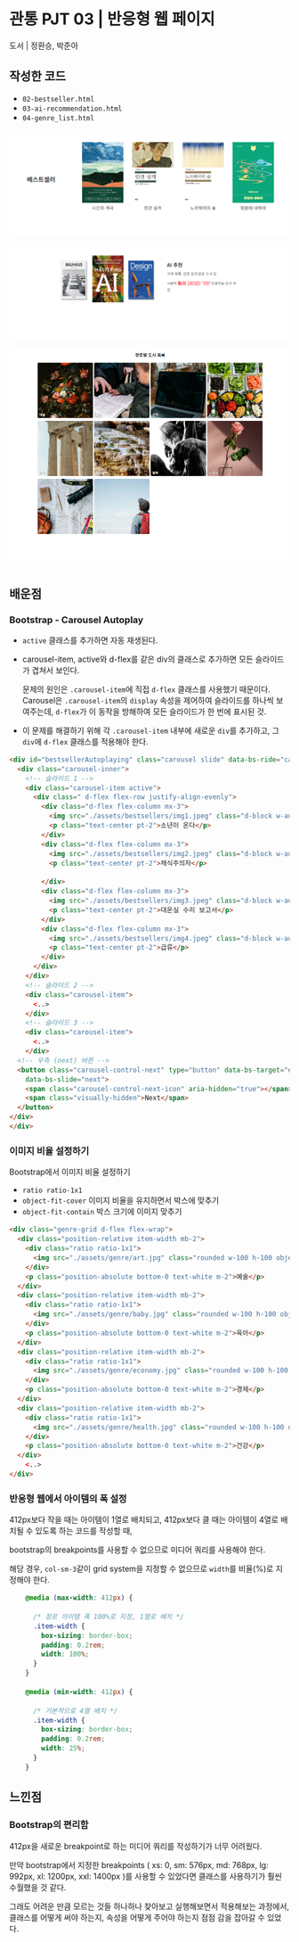 # 관통 PJT 03 | 반응형 웹 페이지

<aside>

도서 | 정환승, 박준아

</aside>

## 작성한 코드

- `02-bestseller.html`
- `03-ai-recommendation.html`
- `04-genre_list.html`

![image.png](./img/02.png)

![image.png](./img/03.png)

![image.png](./img/04.png)

## 배운점

### Bootstrap - Carousel Autoplay

- `active` 클래스를 추가하면 자동 재생된다.
- carousel-item, active와 d-flex를 같은 div의 클래스로 추가하면 모든 슬라이드가 겹쳐서 보인다.
    
    문제의 원인은 `.carousel-item`에 직접 `d-flex` 클래스를 사용했기 때문이다. Carousel은 `.carousel-item`의 `display` 속성을 제어하여 슬라이드를 하나씩 보여주는데, `d-flex`가 이 동작을 방해하여 모든 슬라이드가 한 번에 표시된 것.
    
- 이 문제를 해결하기 위해 각 `.carousel-item` 내부에 새로운 `div`를 추가하고, 그 `div`에 `d-flex` 클래스를 적용해야 한다.

```html
<div id="bestsellerAutoplaying" class="carousel slide" data-bs-ride="carousel">
  <div class="carousel-inner">
    <!-- 슬라이드 1 -->
    <div class="carousel-item active">
      <div class=" d-flex flex-row justify-align-evenly">
        <div class="d-flex flex-column mx-3">
          <img src="./assets/bestsellers/img1.jpeg" class="d-block w-auto" alt="book1">
          <p class="text-center pt-2">소년이 온다</p>
        </div>
        <div class="d-flex flex-column mx-3">
          <img src="./assets/bestsellers/img2.jpeg" class="d-block w-auto" alt="book2">
          <p class="text-center pt-2">채식주의자</p>

        </div>
        <div class="d-flex flex-column mx-3">
          <img src="./assets/bestsellers/img3.jpeg" class="d-block w-auto" alt="book3">
          <p class="text-center pt-2">대온실 수리 보고서</p>
        </div>
        <div class="d-flex flex-column mx-3">
          <img src="./assets/bestsellers/img4.jpeg" class="d-block w-auto" alt="book4">
          <p class="text-center pt-2">급류</p>
        </div>
      </div>
    </div>
    <!-- 슬라이드 2 -->
    <div class="carousel-item">
      <..>
    </div>
    <!-- 슬라이드 3 -->
    <div class="carousel-item">
      <..>
    </div>
  <!-- 우측 (next) 버튼 -->
  <button class="carousel-control-next" type="button" data-bs-target="#bestsellerAutoplaying"
    data-bs-slide="next">
    <span class="carousel-control-next-icon" aria-hidden="true"></span>
    <span class="visually-hidden">Next</span>
  </button>
</div>
</div>
```

### 이미지 비율 설정하기

Bootstrap에서 이미지 비율 설정하기

- `ratio ratio-1x1`
- `object-fit-cover` 이미지 비율을 유지하면서 박스에 맞추기
- `object-fit-contain` 박스 크기에 이미지 맞추기

```html
<div class="genre-grid d-flex flex-wrap">
  <div class="position-relative item-width mb-2">
    <div class="ratio ratio-1x1">
      <img src="./assets/genre/art.jpg" class="rounded w-100 h-100 object-fit-cover" alt="art">
    </div>
    <p class="position-absolute bottom-0 text-white m-2">예술</p>
  </div> 
  <div class="position-relative item-width mb-2">
    <div class="ratio ratio-1x1">
      <img src="./assets/genre/baby.jpg" class="rounded w-100 h-100 object-fit-cover" alt="baby">
    </div>
    <p class="position-absolute bottom-0 text-white m-2">육아</p>
  </div>
  <div class="position-relative item-width mb-2">
    <div class="ratio ratio-1x1">
      <img src="./assets/genre/economy.jpg" class="rounded w-100 h-100 object-fit-cover" alt="economy">
    </div>
    <p class="position-absolute bottom-0 text-white m-2">경제</p>
  </div>
  <div class="position-relative item-width mb-2">
    <div class="ratio ratio-1x1">
      <img src="./assets/genre/health.jpg" class="rounded w-100 h-100 object-fit-cover" alt="health">
    </div>
    <p class="position-absolute bottom-0 text-white m-2">건강</p>
  </div>
    <..>
</div>
```

### 반응형 웹에서 아이템의 폭 설정

412px보다 작을 때는 아이템이 1열로 배치되고, 
412px보다 클 때는 아이템이 4열로 배치될 수 있도록 하는 코드를 작성할 때,

bootstrap의 breakpoints를 사용할 수 없으므로 미디어 쿼리를 사용해야 한다.

해당 경우, `col-sm-3`같이 grid system을 지정할 수 없으므로 `width`를 비율(%)로 지정해야 한다. 

```css
    @media (max-width: 412px) {

      /* 장르 아이템 폭 100%로 지정, 1열로 배치 */
      .item-width {
        box-sizing: border-box;
        padding: 0.2rem;
        width: 100%;
      }
    }

    @media (min-width: 412px) {

      /* 기본적으로 4열 배치 */
      .item-width {
        box-sizing: border-box;
        padding: 0.2rem;
        width: 25%;
      }
    }
```

## 느낀점

### Bootstrap의 편리함

412px을 새로운 breakpoint로 하는 미디어 쿼리를 작성하기가 너무 어려웠다.

만약 bootstrap에서 지정한 breakpoints (  xs: 0,  sm: 576px,  md: 768px,  lg: 992px,  xl: 1200px,  xxl: 1400px )를 사용할 수 있었다면 클래스를 사용하기가 훨씬 수월했을 것 같다.

그래도 어려운 만큼 모르는 것들 하나하나 찾아보고 실행해보면서 적용해보는 과정에서, 클래스를 어떻게 써야 하는지, 속성을 어떻게 주어야 하는지 점점 감을 잡아갈 수 있었다.